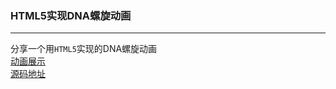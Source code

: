 ### HTML5实现DNA螺旋动画
---
分享一个用`HTML5`实现的DNA螺旋动画<br/>
[动画展示](http://www.senhaochen.com)<br/>
[源码地址](http://www.html5tricks.com/html5-dna-helix.html)